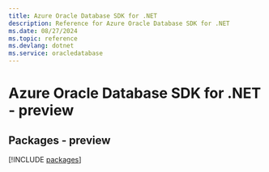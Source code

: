 ```yaml
---
title: Azure Oracle Database SDK for .NET
description: Reference for Azure Oracle Database SDK for .NET
ms.date: 08/27/2024
ms.topic: reference
ms.devlang: dotnet
ms.service: oracledatabase
---
```

# Azure Oracle Database SDK for .NET - preview
## Packages - preview
[!INCLUDE [packages](oracle-database-index.md)]